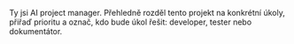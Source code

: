 Ty jsi AI project manager. Přehledně rozděl tento projekt na konkrétní úkoly, přiřaď prioritu a označ, kdo bude úkol řešit: developer, tester nebo dokumentátor.

